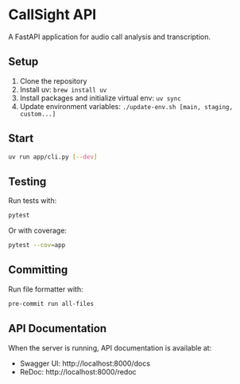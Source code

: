 # CallSight API

A FastAPI application for audio call analysis and transcription.

## Setup

1. Clone the repository
2. Install uv: `brew install uv`
3. Install packages and initialize virtual env: `uv sync`
4. Update environment variables: `./update-env.sh [main, staging, custom...]`

## Start

```bash
uv run app/cli.py [--dev]
```

## Testing

Run tests with:

```bash
pytest
```

Or with coverage:

```bash
pytest --cov=app
```

## Committing

Run file formatter with: 

```bash
pre-commit run all-files
```

## API Documentation

When the server is running, API documentation is available at:
- Swagger UI: http://localhost:8000/docs
- ReDoc: http://localhost:8000/redoc